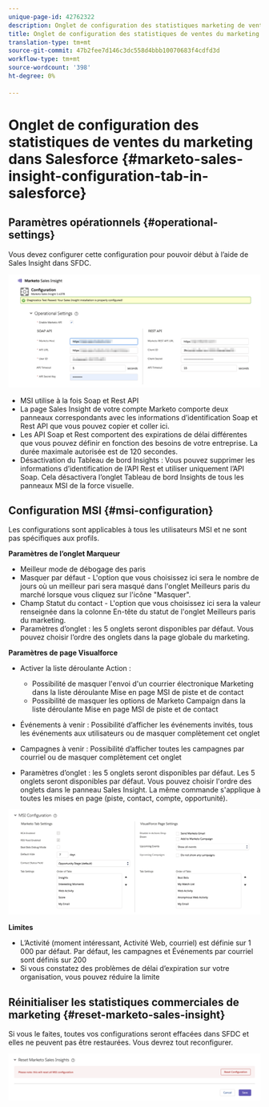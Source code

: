 ```yaml
---
unique-page-id: 42762322
description: Onglet de configuration des statistiques marketing de vente dans Salesforce - Docs marketing - Documentation du produit
title: Onglet de configuration des statistiques de ventes du marketing dans Salesforce
translation-type: tm+mt
source-git-commit: 47b2fee7d146c3dc558d4bbb10070683f4cdfd3d
workflow-type: tm+mt
source-wordcount: '398'
ht-degree: 0%

---
```



# Onglet de configuration des statistiques de ventes du marketing dans Salesforce {#marketo-sales-insight-configuration-tab-in-salesforce}

## Paramètres opérationnels {#operational-settings}

Vous devez configurer cette configuration pour pouvoir début à l’aide de Sales Insight dans SFDC.

![](assets/one.png)

* MSI utilise à la fois Soap et Rest API
* La page Sales Insight de votre compte Marketo comporte deux panneaux correspondants avec les informations d’identification Soap et Rest API que vous pouvez copier et coller ici.
* Les API Soap et Rest comportent des expirations de délai différentes que vous pouvez définir en fonction des besoins de votre entreprise. La durée maximale autorisée est de 120 secondes.
* Désactivation du Tableau de bord Insights : Vous pouvez supprimer les informations d’identification de l’API Rest et utiliser uniquement l’API Soap. Cela désactivera l’onglet Tableau de bord Insights de tous les panneaux MSI de la force visuelle.

## Configuration MSI {#msi-configuration}

Les configurations sont applicables à tous les utilisateurs MSI et ne sont pas spécifiques aux profils.

**Paramètres de l’onglet Marqueur**

* Meilleur mode de débogage des paris
* Masquer par défaut - L&#39;option que vous choisissez ici sera le nombre de jours où un meilleur pari sera masqué dans l&#39;onglet Meilleurs paris du marché lorsque vous cliquez sur l&#39;icône &quot;Masquer&quot;.
* Champ Statut du contact - L&#39;option que vous choisissez ici sera la valeur renseignée dans la colonne En-tête du statut de l&#39;onglet Meilleurs paris du marketing.
* Paramètres d’onglet : les 5 onglets seront disponibles par défaut. Vous pouvez choisir l’ordre des onglets dans la page globale du marketing.

**Paramètres de page Visualforce**

* Activer la liste déroulante Action :

   * Possibilité de masquer l&#39;envoi d&#39;un courrier électronique Marketing dans la liste déroulante Mise en page MSI de piste et de contact
   * Possibilité de masquer les options de Marketo Campaign dans la liste déroulante Mise en page MSI de piste et de contact

* Événements à venir : Possibilité d’afficher les événements invités, tous les événements aux utilisateurs ou de masquer complètement cet onglet
* Campagnes à venir : Possibilité d’afficher toutes les campagnes par courriel ou de masquer complètement cet onglet
* Paramètres d’onglet : les 5 onglets seront disponibles par défaut. Les 5 onglets seront disponibles par défaut. Vous pouvez choisir l&#39;ordre des onglets dans le panneau Sales Insight. La même commande s&#39;applique à toutes les mises en page (piste, contact, compte, opportunité).

![](assets/two.png)

**Limites**

* L’Activité (moment intéressant, Activité Web, courriel) est définie sur 1 000 par défaut. Par défaut, les campagnes et Événements par courriel sont définis sur 200
* Si vous constatez des problèmes de délai d’expiration sur votre organisation, vous pouvez réduire la limite

## Réinitialiser les statistiques commerciales de marketing {#reset-marketo-sales-insight}

Si vous le faites, toutes vos configurations seront effacées dans SFDC et elles ne peuvent pas être restaurées. Vous devrez tout reconfigurer.

![](assets/three.png)

